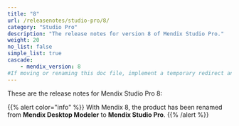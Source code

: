 ```yaml
---
title: "8"
url: /releasenotes/studio-pro/8/
category: "Studio Pro"
description: "The release notes for version 8 of Mendix Studio Pro."
weight: 20
no_list: false
simple_list: true
cascade:
    - mendix_version: 8
#If moving or renaming this doc file, implement a temporary redirect and let the respective team know they should update the URL in the product. See Mapping to Products for more details.
---
```


These are the release notes for Mendix Studio Pro 8:

{{% alert color="info" %}}
With Mendix 8, the product has been renamed from **Mendix Desktop Modeler** to **Mendix Studio Pro**.
{{% /alert %}}
